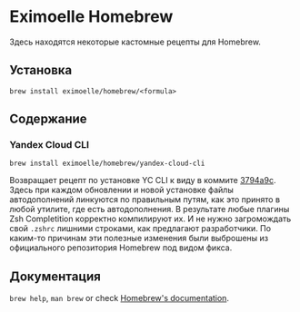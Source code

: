 # Eximoelle Homebrew

Здесь находятся некоторые кастомные рецепты для Homebrew.

## Установка

`brew install eximoelle/homebrew/<formula>`

## Содержание

### Yandex Cloud CLI

```
brew install eximoelle/homebrew/yandex-cloud-cli
```

Возвращает рецепт по установке YC CLI к виду в коммите [3794a9c](https://github.com/Homebrew/homebrew-cask/commit/3794a9c4b0b51d0f0e752d446fd2a29eb1765837). Здесь при каждом обновлении и новой установке файлы автодополнений линкуются по правильным путям, как это принято в любой утилите, где есть автодополнения. В результате любые плагины Zsh Completition корректно компилируют их. И не нужно загромождать свой `.zshrc` лишними строками, как предлагают разработчики. По каким-то причинам эти полезные изменения были выброшены из официального репозитория Homebrew под видом фикса.

## Документация

`brew help`, `man brew` or check [Homebrew's documentation](https://docs.brew.sh).
